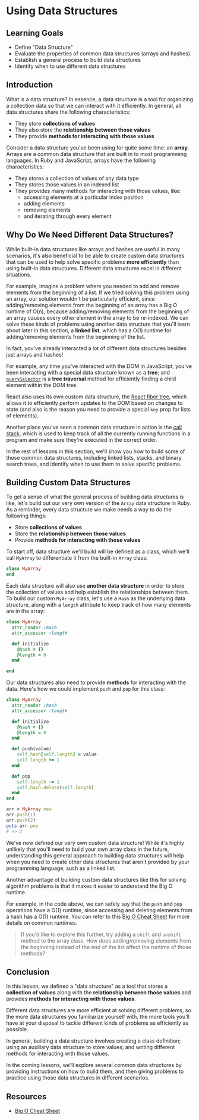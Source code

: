 # Using Data Structures

## Learning Goals

- Define "Data Structure"
- Evaluate the properties of common data structures (arrays and hashes)
- Establish a general process to build data structures
- Identify when to use different data structures

## Introduction

What is a data structure? In essence, a data structure is a tool for organizing
a collection data so that we can interact with it efficiently. In general, all
data structures share the following characteristics:

- They store **collections of values**
- They also store the **relationship between those values**
- They provide **methods for interacting with those values**

Consider a data structure you've been using for quite some time: an **array**.
Arrays are a common data structure that are built in to most programming
languages. In Ruby and JavaScript, arrays have the following characteristics:

- They stores a collection of values of any data type
- They stores those values in an indexed list
- They provides many methods for interacting with those values, like:
  - accessing elements at a particular index position
  - adding elements
  - removing elements
  - and iterating through every element

## Why Do We Need Different Data Structures?

While built-in data structures like arrays and hashes are useful in many
scenarios, it's also beneficial to be able to create custom data structures that
can be used to help solve specific problems **more efficiently** than using
built-in data structures. Different data structures excel in different
situations.

For example, imagine a problem where you needed to add and remove elements from
the beginning of a list. If we tried solving this problem using an array, our
solution wouldn't be particularly efficient, since adding/removing elements from
the beginning of an array has a Big O runtime of O(n), because adding/removing
elements from the beginning of an array causes every other element in the array
to be re-indexed. We can solve these kinds of problems using another data
structure that you'll learn about later in this section, a **linked list**,
which has a O(1) runtime for adding/removing elements from the beginning of the
list.

In fact, you've already interacted a lot of different data structures besides
just arrays and hashes!

For example, any time you've interacted with the DOM in JavaScript, you've been
interacting with a special data structure known as a **tree**; and
[`querySelector`][] is a **tree traversal** method for efficiently finding a
child element within the DOM tree.

[`queryselector`]: https://developer.mozilla.org/en-US/docs/Web/API/Document/querySelector

React also uses its own custom data structure, the [React fiber tree][fiber],
which allows it to efficiently perform updates to the DOM based on changes to
state (and also is the reason you need to provide a special `key` prop for lists
of elements).

[fiber]: https://github.com/acdlite/React-fiber-architecture#what-is-a-fiber

Another place you've seen a common data structure in action is the
[call stack][], which is used to keep track of all the currently running
functions in a program and make sure they're executed in the correct order.

[call stack]: https://en.wikipedia.org/wiki/Call_stack

In the rest of lessons in this section, we'll show you how to build some of
these common data structures, including linked lists, stacks, and binary search
trees, and identify when to use them to solve specific problems.

## Building Custom Data Structures

To get a sense of what the general process of building data structures is like,
let's build out our very own version of the `Array` data structure in Ruby. As a
reminder, every data structure we make needs a way to do the following things:

- Store **collections of values**
- Store the **relationship between those values**
- Provide **methods for interacting with those values**

To start off, data structure we'll build will be defined as a class, which we'll
call `MyArray` to differentiate it from the built-in `Array` class:

```rb
class MyArray
end
```

Each data structure will also use **another data structure** in order to store
the collection of values and help establish the relationships between them. To
build our custom `MyArray` class, let's use a `Hash` as the underlying data
structure, along with a `length` attribute to keep track of how many elements
are in the array:

```rb
class MyArray
  attr_reader :hash
  attr_accessor :length

  def initialize
    @hash = {}
    @length = 0
  end

end
```

Our data structures also need to provide **methods** for interacting with the
data. Here's how we could implement `push` and `pop` for this class:

```rb
class MyArray
  attr_reader :hash
  attr_accessor :length

  def initialize
    @hash = {}
    @length = 0
  end

  def push(value)
    self.hash[self.length] = value
    self.length += 1
  end

  def pop
    self.length -= 1
    self.hash.delete(self.length)
  end
end

arr = MyArray.new
arr.push(1)
arr.push(2)
puts arr.pop
# => 2
```

We've now defined our very own custom data structure! While it's highly unlikely
that you'll need to build your own array class in the future, understanding this
general approach to building data structures will help when you need to create
other data structures that aren't provided by your programming language, such as
a linked list.

Another advantage of building custom data structures like this for solving
algorithm problems is that it makes it easier to understand the Big O runtime.

For example, in the code above, we can safely say that the `push` and `pop`
operations have a O(1) runtime, since accessing and deleting elements from a
hash has a O(1) runtime. You can refer to this [Big O Cheat Sheet][cheatsheet]
for more details on common runtimes.

> If you'd like to explore this further, try adding a `shift` and `unshift`
> method to the array class. How does adding/removing elements from the
> beginning instead of the end of the list affect the runtime of those methods?

## Conclusion

In this lesson, we defined a "data structure" as a tool that stores a
**collection of values** along with the **relationship between those values**
and provides **methods for interacting with those values**.

Different data structures are more efficient at solving different problems, so
the more data structures you familiarize yourself with, the more tools you'll
have at your disposal to tackle different kinds of problems as efficiently as
possible.

In general, building a data structure involves creating a class definition;
using an auxiliary data structure to store values; and writing different methods
for interacting with those values.

In the coming lessons, we'll explore several common data structures by providing
instructions on how to build them, and then giving problems to practice using
those data structures in different scenarios.

## Resources

- [Big O Cheat Sheet][cheatsheet]

[cheatsheet]: https://www.bigocheatsheet.com/
